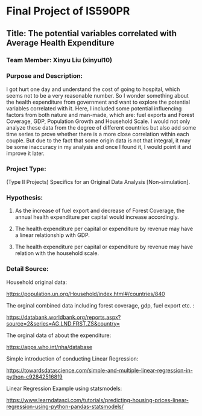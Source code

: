 # Final Project of IS590PR

## Title: The potential variables correlated with Average Health Expenditure

### Team Member: Xinyu Liu (xinyul10)

### Purpose and Description: 
I got hurt one day and understand the cost of going to hospital, which seems not to be a very reasonable number. So I wonder something about the health expenditure from government and want to explore the potential variables correlated with it. Here, I included some potential influencing factors from both nature and man-made, which are: fuel exports and Forest Coverage, GDP, Population Growth and Household Scale. I would not only analyze these data from the degree of different countries but also add some time series to prove whether there is a more close correlation within each couple. But due to the fact that some origin data is not that integral, it may be some inaccuracy in my analysis and once I found it, I would point it and improve it later. 

### Project Type: 
(Type II Projects) Specifics for an Original Data Analysis [Non-simulation].

### Hypothesis:
1. As the increase of fuel export and decrease of Forest Coverage, the annual health expenditure per capital would increase accordingly.

2. The health expenditure per capital or expenditure by revenue may have a linear relationship with GDP.

3. The health expenditure per capital or expenditure by revenue may have relation with the household scale.

### Detail Source:
Household original data:

https://population.un.org/Household/index.html#/countries/840

The orginal combined data including forest coverage, gdp, fuel export etc. :

https://databank.worldbank.org/reports.aspx?source=2&series=AG.LND.FRST.ZS&country=

The orginal data of about the expenditure:

https://apps.who.int/nha/database

Simple introduction of conducting Linear Regression:

https://towardsdatascience.com/simple-and-multiple-linear-regression-in-python-c928425168f9

Linear Regression Example using statsmodels:

https://www.learndatasci.com/tutorials/predicting-housing-prices-linear-regression-using-python-pandas-statsmodels/
